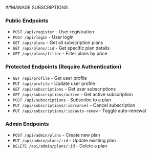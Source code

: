 ##MANAGE SUBSCRIPTIONS

### Public Endpoints
- `POST /api/register` - User registration
- `POST /api/login` - User login
- `GET /api/plans` - Get all subscription plans
- `GET /api/plans/:id` - Get specific plan details
- `GET /api/plans/filter` - Filter plans by price

### Protected Endpoints (Require Authentication)
- `GET /api/profile` - Get user profile
- `PUT /api/profile` - Update user profile
- `GET /api/subscriptions` - Get user subscriptions
- `GET /api/subscriptions/active` - Get active subscription
- `POST /api/subscriptions` - Subscribe to a plan
- `PUT /api/subscriptions/:id/cancel` - Cancel subscription
- `PUT /api/subscriptions/:id/auto-renew` - Toggle auto-renewal

### Admin Endpoints
- `POST /api/admin/plans` - Create new plan
- `PUT /api/admin/plans/:id` - Update existing plan
- `DELETE /api/admin/plans/:id` - Delete a plan

